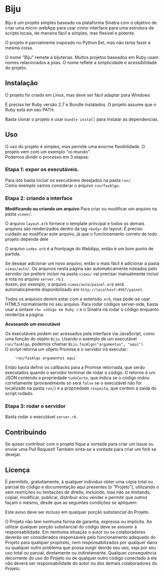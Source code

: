 # Biju

Biju é um projeto simples baseado na plataforma Sinatra com o objetivo
de criar uma micro-webApp para usar como interface para uma estrutura
de scripts locais, de maneira fácil e simples, mas flexivel e potente.

O projeto é parcialmente inspirado no Python Eel, mas não tenta
fazer a mesma coisa.

O nome "Biju" remete à bijuterias. Muitos projetos baseados em Ruby
usam nomes relacionados a joias. O nome reflete a simplicidade e
acessibilidade do projeto.

## Instalação

O projeto foi criado em Linux, mas deve ser fácil adaptar para Windows

É preciso ter Ruby versão 2.7 e Bundle instalados. O projeto assume
que o Ruby está em seu PATH.

Basta clonar o projeto e usar `bundle install` para instalar as
dependencias.

## Uso

O uso do projeto é simples, mas permite uma enorme flexibilidade.
O projeto vem com um exemplo "oi-mundo".   
Podemos dividir o processo em 3 etapas:

### Etapa 1: expor os executáveis.

Para isto basta incluir os executáveis desejados na pasta `run/`.  
Como exemplo vamos considerar o arquivo `run/fazAlgo`.


### Etapa 2: criando a interface

**Modificando ou criando um arquivo**
Para criar ou modificar um arquivo na pasta `views/`.

O arquivo `layout.erb` fornece o template principal e todos os
demais arquivos são renderizados dentro da tag `<body>` do layout.
É preciso cuidado ao modificar este arquivo, já que o funcionamento
correto de todo projeto depende dele

O arquivo `index.erb` é a frontpage do WebApp, então é um bom ponto
de partida.

Se desejar adicionar um novo arquivo, então o mais fácil é adicionar
à pasta `views/auto/`. Os arquivos nesta página são automaticamente
roteados pelo servidor (se preferir incluir na pasta `views/` vai
precisar manualmente incluir a rota no arquivo `server.rb`.).  
Assim, por exemplo, o arquivo `views/auto/painel.erb` será 
automaticamente disponibilizado em `http://localhost:4567/painel`.

Todos os arquivos devem estar com a extensão`.erb`, mas pode-se usar
HTML5 normalmente no seu arquivo. Para rodar códigos server-side,
basta usar a sintaxe `<%= código em Ruby >` e o Sinatra irá rodar
o código enquanto renderiza a página.

**Acessando um executável**

Os executáveis podem ser acessados pela interface via JavaScript,
como uma função do objeto `Biju`. Usando o exemplo de um executável
`run/fazAlgo`, podemos chamar `Biju.fazAlgo("argumentos", "aqui")`.  
O script retorna um objeto Promise e o servidor irá executar:

        `run/fazAlgo argumentos aqui`

Então basta definir os callbacks para a Promise retornada, que serão
executados quando o servidor terminar de rodar o código. O retorno é
um JSON contendo a propriedade `tudoCerto`, que indica se o código
rodou corretamente (provavelmente só será `false` se o executável
não for localizado na pasta `run/`) e a propriedade `resposta`, que
contem a saída do script rodado.


### Etapa 3: rodar o servidor

Basta rodar o executável `server.rb`.

## Contribuindo

Se quiser contribuir com o projeto fique a vontade para criar um Issue
ou enviar uma Pull Request! Também sinta-se a vontade para criar um
fork se desejar. 

## Licença

É permitido, gratuítamente, à qualquer índividuo obter uma cópia total
ou parcial do código e documentação aqui presentes (o "Projeto"),
utilizando o sem restrições ou limitações de direito, incluindo,
mas não se limitando, copiar, modificar,  publicar, distribuir e/ou
vender e permitir que outros façam o mesmo, desde que as seguintes 
condições se apliquem:

Este aviso deve ser incluso em qualquer porção substancial do Projeto.

O Projeto não tem nenhuma forma de garantia, expressa ou ímplicita.
Ao utilizar qualquer porção substancial do código deve se assumir
a responsabilidade. Em nenhuma situação o autor ou os colaboradores
deverão ser considerados responsáveis pelo funcionamento adequado
do Projeto para qualquer propósito, nem responsabilizados por qualquer
dano ou qualquer outro problema que possa surgir devido seu uso, seja 
por seu uso total ou parcial, diretamente ou indiretamente. Qualquer 
consequência decorrente do uso do Projeto ou de qualquer outro código 
conectado à ele não deverá ser responsabilidade do autor ou dos 
demais colaboradores do Projeto.
